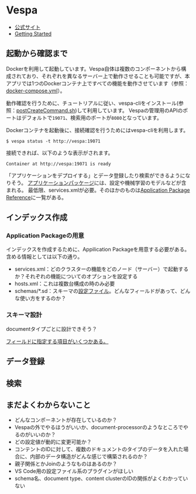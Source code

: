 # Vespa

* [公式サイト](https://vespa.ai/)
* [Getting Started](https://docs.vespa.ai/en/getting-started.html)

## 起動から確認まで

Dockerを利用して起動しています。Vespa自体は複数のコンポーネントから構成されており、それぞれを異なるサーバー上で動作させることも可能ですが、本アプリでは1つのDockerコンテナ上ですべての機能を動作させています（参照：[docker-compose.yml](../../docker-compose.yml)）。

動作確認を行うために、チュートリアルに従い、vespa-cliをインストール(参照：[postCreateCommand.sh](../../.devcontainer/postCreateCommand.sh))して利用しています。
Vespaの管理用のAPIのポートはデフォルトで`19071`、検索用のポートが`8080`となっています。

Dockerコンテナを起動後に、接続確認を行うためにはvespa-cliを利用します。

```
$ vespa status -t http://vespa:19071
```

接続できれば、以下のような表示がされます。

```
Container at http://vespa:19071 is ready
```

「アプリケーションをデプロイする」とデータ登録したり検索ができるようになりそう。
[アプリケーションパッケージ](https://docs.vespa.ai/en/application-packages.html)には、設定や機械学習のモデルなどが含まれる。
最低限、services.xmlが必要。そのほかのものは[Application Package Reference](https://docs.vespa.ai/en/reference/application-packages-reference.html)に一覧がある。



## インデックス作成

### Application Packageの用意

インデックスを作成するために、Appilication Packageを用意する必要がある。含める情報としては以下の通り。

* services.xml：どのクラスターの機能をどのノード（サーバー）で起動するか？それぞれの機能についてのオプションを設定する
* hosts.xml：これは複数台構成の時のみ必要
* schemas/*.sd：スキーマの[設定ファイル](https://docs.vespa.ai/en/reference/schema-reference.html)。どんなフィールドがあって、どんな使い方をするのか？

### スキーマ設計

documentタイプごとに設計できそう？

[フィールドに指定する項目がいくつかある。](https://docs.vespa.ai/en/schemas.html)


## データ登録



## 検索

## まだよくわからないこと

* どんなコンポーネントが存在しているのか？
* Vespaの外でやるほうがいいか、document-processorのようなところでやるのがいいのか？
* どの設定値が動的に変更可能か？
* コンテントのIDに対して、複数のドキュメントのタイプのデータを入れた場合に、内部のデータ構造がどんな感じで構築されるのか？
* 親子関係とかJoinのようなものはあるのか？
* VS Code用の設定ファイル系のプラグインがほしい
* schema名、document type、content clusterのIDの関係がよくわかっていない

